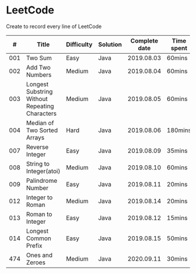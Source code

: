 # LeetCode
Create to record every line of LeetCode

|#|Title|Difficulty|Solution|Complete date|Time spent|Checked answer|
|--|--------------|----|----|------|----|-|
|001|Two Sum|Easy|Java|2019.08.03|60mins|
|002|Add Two Numbers|Medium|Java|2019.08.04|60mins|
|003|Longest Substring Without Repeating Characters|Medium|Java|2019.08.05|60mins|
|004|Median of Two Sorted Arrays|Hard|Java|2019.08.06|180mins|
|007|Reverse Integer|Easy|Java|2019.08.09|35mins|
|008|String to Integer(atoi)|Medium|Java|2019.08.10|60mins|
|009|Palindrome Number|Easy|Java|2019.08.11|20mins|
|012|Integer to Roman|Medium|Java|2019.08.14|20mins|
|013|Roman to Integer|Easy|Java|2019.08.12|15mins|
|014|Longest Common Prefix|Easy|Java|2019.08.15|50mins|
|474|Ones and Zeroes|Medium|Java|2020.09.11|30mins|✅
